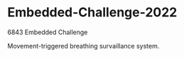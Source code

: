# Embedded-Challenge-2022
6843 Embedded Challenge

Movement-triggered breathing survaillance system. 
